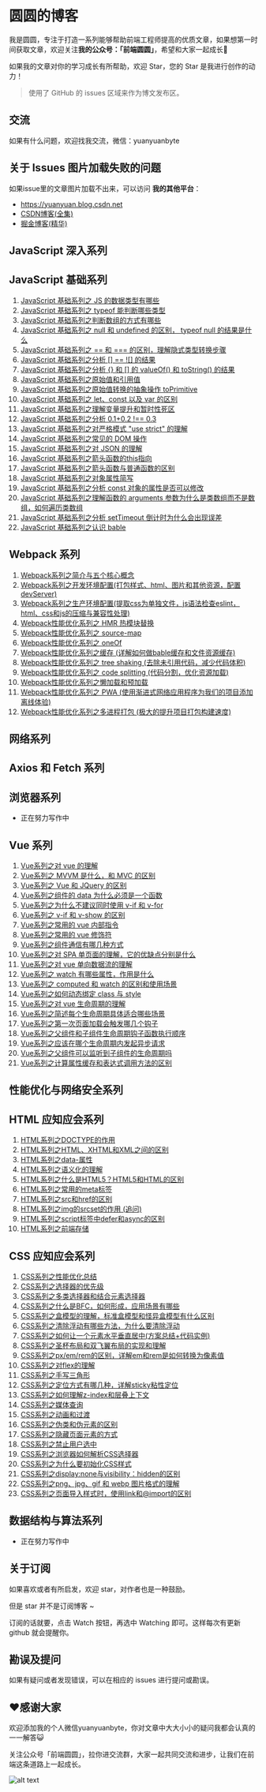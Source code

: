 # 圆圆的博客

我是圆圆，专注于打造一系列能够帮助前端工程师提高的优质文章，如果想第一时间获取文章，欢迎关注**我的公众号：「前端圆圆」**，希望和大家一起成长🚀

如果我的文章对你的学习成长有所帮助，欢迎 Star，您的 Star 是我进行创作的动力！

> 使用了 GitHub 的 issues 区域来作为博文发布区。

## 交流
如果有什么问题，欢迎找我交流，微信：yuanyuanbyte

## 关于 Issues 图片加载失败的问题
如果issue里的文章图片加载不出来，可以访问 **我的其他平台**：
- https://yuanyuan.blog.csdn.net
- [CSDN博客(全集)](https://yuanyuan.blog.csdn.net/) 
- [掘金博客(精华)](https://juejin.cn/user/1468603266772264/posts)

## JavaScript 深入系列

## JavaScript 基础系列
1. [JavaScript 基础系列之 JS 的数据类型有哪些](https://github.com/yuanyuanbyte/Blog/issues/67)
2. [JavaScript 基础系列之 typeof 能判断哪些类型](https://github.com/yuanyuanbyte/Blog/issues/68)
3. [JavaScript 基础系列之判断数组的方式有哪些](https://github.com/yuanyuanbyte/Blog/issues/69)
4. [JavaScript 基础系列之 null 和 undefined 的区别， typeof null 的结果是什么](https://github.com/yuanyuanbyte/Blog/issues/70)
5. [JavaScript 基础系列之 == 和 === 的区别，理解隐式类型转换步骤](https://github.com/yuanyuanbyte/Blog/issues/71)
6. [JavaScript 基础系列之分析 [] == ![] 的结果](https://github.com/yuanyuanbyte/Blog/issues/72)
7. [JavaScript 基础系列之分析 {} 和 [] 的 valueOf() 和 toString() 的结果](https://github.com/yuanyuanbyte/Blog/issues/73)
8. [JavaScript 基础系列之原始值和引用值](https://github.com/yuanyuanbyte/Blog/issues/74)
9. [JavaScript 基础系列之原始值转换的抽象操作 toPrimitive](https://github.com/yuanyuanbyte/Blog/issues/75)
10. [JavaScript 基础系列之 let、const 以及 var 的区别](https://github.com/yuanyuanbyte/Blog/issues/76)
11. [JavaScript 基础系列之理解变量提升和暂时性死区](https://github.com/yuanyuanbyte/Blog/issues/77)
12. [JavaScript 基础系列之分析 0.1+0.2 !== 0.3](https://github.com/yuanyuanbyte/Blog/issues/78)
13. [JavaScript 基础系列之对严格模式 "use strict" 的理解](https://github.com/yuanyuanbyte/Blog/issues/79)
14. [JavaScript 基础系列之常见的 DOM 操作](https://github.com/yuanyuanbyte/Blog/issues/80)
15. [JavaScript 基础系列之对 JSON 的理解](https://github.com/yuanyuanbyte/Blog/issues/81)
16. [JavaScript 基础系列之箭头函数的this指向](https://github.com/yuanyuanbyte/Blog/issues/82)
17. [JavaScript 基础系列之箭头函数与普通函数的区别](https://github.com/yuanyuanbyte/Blog/issues/83)
18. [JavaScript 基础系列之对象属性简写](https://github.com/yuanyuanbyte/Blog/issues/84)
19. [JavaScript 基础系列之分析 const 对象的属性是否可以修改](https://github.com/yuanyuanbyte/Blog/issues/85)
20. [JavaScript 基础系列之理解函数的 arguments 参数为什么是类数组而不是数组，如何遍历类数组](https://github.com/yuanyuanbyte/Blog/issues/86)
21. [JavaScript 基础系列之分析 setTimeout 倒计时为什么会出现误差](https://github.com/yuanyuanbyte/Blog/issues/87)
22. [JavaScript 基础系列之认识 bable](https://github.com/yuanyuanbyte/Blog/issues/88)

## Webpack 系列
1. [Webpack系列之简介与五个核心概念](https://github.com/yuanyuanbyte/Blog/issues/34)
2. [Webpack系列之开发环境配置(打包样式、html、图片和其他资源，配置devServer)](https://github.com/yuanyuanbyte/Blog/issues/35)
3. [Webpack系列之生产环境配置(提取css为单独文件，js语法检查eslint，html、css和js的压缩与兼容性处理)](https://github.com/yuanyuanbyte/Blog/issues/36)
4. [Webpack性能优化系列之 HMR 热模块替换](https://github.com/yuanyuanbyte/Blog/issues/37)
5. [Webpack性能优化系列之 source-map](https://github.com/yuanyuanbyte/Blog/issues/38)
6. [Webpack性能优化系列之 oneOf](https://github.com/yuanyuanbyte/Blog/issues/39)
7. [Webpack性能优化系列之缓存 (详解如何做bable缓存和文件资源缓存)](https://github.com/yuanyuanbyte/Blog/issues/40)
8. [Webpack性能优化系列之 tree shaking (去除未引用代码，减少代码体积)](https://github.com/yuanyuanbyte/Blog/issues/41)
9. [Webpack性能优化系列之 code splitting (代码分割，优化资源加载)](https://github.com/yuanyuanbyte/Blog/issues/42)
10. [Webpack性能优化系列之懒加载和预加载](https://github.com/yuanyuanbyte/Blog/issues/43)
11. [Webpack性能优化系列之 PWA (使用渐进式网络应用程序为我们的项目添加离线体验)](https://github.com/yuanyuanbyte/Blog/issues/44)
12. [Webpack性能优化系列之多进程打包 (极大的提升项目打包构建速度)](https://github.com/yuanyuanbyte/Blog/issues/45)

## 网络系列

## Axios 和 Fetch 系列

## 浏览器系列
- 正在努力写作中

## Vue 系列
1. [Vue系列之对 vue 的理解](https://github.com/yuanyuanbyte/Blog/issues/46)
2. [Vue系列之 MVVM 是什么，和 MVC 的区别](https://github.com/yuanyuanbyte/Blog/issues/47)
3. [Vue系列之 Vue 和 JQuery 的区别](https://github.com/yuanyuanbyte/Blog/issues/48)
4. [Vue系列之组件的 data 为什么必须是一个函数](https://github.com/yuanyuanbyte/Blog/issues/49)
5. [Vue系列之为什么不建议同时使用 v-if 和 v-for](https://github.com/yuanyuanbyte/Blog/issues/50)
6. [Vue系列之 v-if 和 v-show 的区别](https://github.com/yuanyuanbyte/Blog/issues/51)
7. [Vue系列之常用的 vue 内部指令](https://github.com/yuanyuanbyte/Blog/issues/52)
8. [Vue系列之常用的 vue 修饰符](https://github.com/yuanyuanbyte/Blog/issues/53)
9. [Vue系列之组件通信有哪几种方式](https://github.com/yuanyuanbyte/Blog/issues/60)
10. [Vue系列之对 SPA 单页面的理解，它的优缺点分别是什么](https://github.com/yuanyuanbyte/Blog/issues/62)
11. [Vue系列之对 vue 单向数据流的理解](https://github.com/yuanyuanbyte/Blog/issues/63)
12. [Vue系列之 watch 有哪些属性，作用是什么](https://github.com/yuanyuanbyte/Blog/issues/66)
13. [Vue系列之 computed 和 watch 的区别和使用场景](https://github.com/yuanyuanbyte/Blog/issues/64)
14. [Vue系列之如何动态绑定 class 与 style](https://github.com/yuanyuanbyte/Blog/issues/61)
15. [Vue系列之对 vue 生命周期的理解](https://github.com/yuanyuanbyte/Blog/issues/54)
16. [Vue系列之简述每个生命周期具体适合哪些场景](https://github.com/yuanyuanbyte/Blog/issues/55)
17. [Vue系列之第一次页面加载会触发哪几个钩子](https://github.com/yuanyuanbyte/Blog/issues/56)
18. [Vue系列之父组件和子组件生命周期钩子函数执行顺序](https://github.com/yuanyuanbyte/Blog/issues/57)
19. [Vue系列之应该在哪个生命周期内发起异步请求](https://github.com/yuanyuanbyte/Blog/issues/58)
20. [Vue系列之父组件可以监听到子组件的生命周期吗](https://github.com/yuanyuanbyte/Blog/issues/59)
21. [Vue系列之计算属性缓存和表达式调用方法的区别](https://github.com/yuanyuanbyte/Blog/issues/65)


## 性能优化与网络安全系列

## HTML 应知应会系列
1. [HTML系列之DOCTYPE的作用](https://github.com/yuanyuanbyte/Blog/issues/1)
2. [HTML系列之HTML、XHTML和XML之间的区别](https://github.com/yuanyuanbyte/Blog/issues/2)
3. [HTML系列之data-属性](https://github.com/yuanyuanbyte/Blog/issues/3)
4. [HTML系列之语义化的理解](https://github.com/yuanyuanbyte/Blog/issues/4)
5. [HTML系列之什么是HTML5？HTML5和HTML的区别](https://github.com/yuanyuanbyte/Blog/issues/5)
6. [HTML系列之常用的meta标签](https://github.com/yuanyuanbyte/Blog/issues/6)
7. [HTML系列之src和href的区别](https://github.com/yuanyuanbyte/Blog/issues/7)
8. [HTML系列之img的srcset的作用 (追问)](https://github.com/yuanyuanbyte/Blog/issues/8)
9. [HTML系列之script标签中defer和async的区别](https://github.com/yuanyuanbyte/Blog/issues/9)
10. [HTML系列之前端存储](https://github.com/yuanyuanbyte/Blog/issues/10)

## CSS 应知应会系列
1. [CSS系列之性能优化总结](https://github.com/yuanyuanbyte/Blog/issues/33)
2. [CSS系列之选择器的优先级](https://github.com/yuanyuanbyte/Blog/issues/11)
3. [CSS系列之多类选择器和结合元素选择器](https://github.com/yuanyuanbyte/Blog/issues/12)
4. [CSS系列之什么是BFC，如何形成，应用场景有哪些](https://github.com/yuanyuanbyte/Blog/issues/22)
5. [CSS系列之盒模型的理解，标准盒模型和怪异盒模型有什么区别](https://github.com/yuanyuanbyte/Blog/issues/21)
6. [CSS系列之清除浮动有哪些方法，为什么要清除浮动](https://github.com/yuanyuanbyte/Blog/issues/19)
7. [CSS系列之如何让一个元素水平垂直居中(方案总结+代码实例)](https://github.com/yuanyuanbyte/Blog/issues/16)
8. [CSS系列之圣杯布局和双飞翼布局的实现和理解](https://github.com/yuanyuanbyte/Blog/issues/28)
9. [CSS系列之px/em/rem的区别，详解em和rem是如何转换为像素值](https://github.com/yuanyuanbyte/Blog/issues/15)
10. [CSS系列之对flex的理解](https://github.com/yuanyuanbyte/Blog/issues/24)
11. [CSS系列之手写三角形](https://github.com/yuanyuanbyte/Blog/issues/25)
12. [CSS系列之定位方式有哪几种，详解sticky粘性定位](https://github.com/yuanyuanbyte/Blog/issues/17)
13. [CSS系列之如何理解z-index和层叠上下文](https://github.com/yuanyuanbyte/Blog/issues/18)
14. [CSS系列之媒体查询](https://github.com/yuanyuanbyte/Blog/issues/20)
15. [CSS系列之动画和过渡](https://github.com/yuanyuanbyte/Blog/issues/27)
16. [CSS系列之伪类和伪元素的区别](https://github.com/yuanyuanbyte/Blog/issues/23)
17. [CSS系列之隐藏页面元素的方式](https://github.com/yuanyuanbyte/Blog/issues/14)
18. [CSS系列之禁止用户选中](https://github.com/yuanyuanbyte/Blog/issues/26)
19. [CSS系列之浏览器如何解析CSS选择器](https://github.com/yuanyuanbyte/Blog/issues/29)
20. [CSS系列之为什么要初始化CSS样式](https://github.com/yuanyuanbyte/Blog/issues/30)
21. [CSS系列之display:none与visibility：hidden的区别](https://github.com/yuanyuanbyte/Blog/issues/31)
22. [CSS系列之png、jpg、gif 和 webp 图片格式的理解](https://github.com/yuanyuanbyte/Blog/issues/32)
23. [CSS系列之页面导入样式时，使用link和@import的区别](https://github.com/yuanyuanbyte/Blog/issues/13)

## 数据结构与算法系列
- 正在努力写作中

## 关于订阅
如果喜欢或者有所启发，欢迎 star，对作者也是一种鼓励。

但是 star 并不是订阅博客 ~

订阅的话就要，点击 Watch 按钮，再选中 Watching 即可。这样每次有更新 github 就会提醒你。

## 勘误及提问
如果有疑问或者发现错误，可以在相应的 issues 进行提问或勘误。

## ❤️感谢大家
欢迎添加我的个人微信yuanyuanbyte，你对文章中大大小小的疑问我都会认真的一一解答😺

关注公众号「前端圆圆」，拉你进交流群，大家一起共同交流和进步，让我们在前端这条道路上一起成长。

![alt text](/images/weixin.png)
